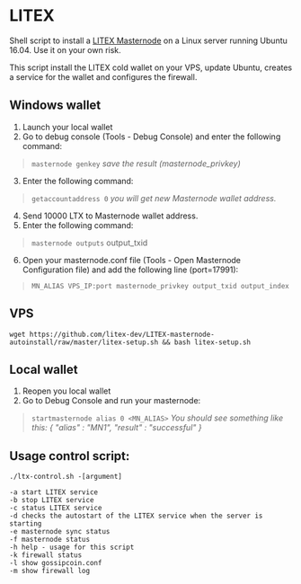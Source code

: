 # LITEX

Shell script to install a [LITEX Masternode](https://ltxcoin.info) on a Linux server running Ubuntu 16.04. Use it on your own risk.

This script install the LITEX cold wallet on your VPS, update Ubuntu, creates a service for the wallet and configures the firewall.

## Windows wallet

1. Launch your local wallet
2. Go to debug console (Tools - Debug Console) and enter the following command:

> `masternode genkey` *save the result (masternode_privkey)*

3. Enter the following command: 

> `getaccountaddress 0` *you will get new Masternode wallet address.*

4. Send 10000 LTX to Masternode wallet address.
5. Enter the following command: 

> `masternode outputs` output_txid

6. Open your masternode.conf file (Tools - Open Masternode Configuration file) and add the following line (port=17991):

> `MN_ALIAS VPS_IP:port masternode_privkey output_txid output_index`

## VPS

```
wget https://github.com/litex-dev/LITEX-masternode-autoinstall/raw/master/litex-setup.sh && bash litex-setup.sh
```

## Local wallet

1. Reopen you local wallet
2. Go to Debug Console and run your masternode:

> `startmasternode alias 0 <MN_ALIAS>` *You should see something like this: { "alias" : "MN1", "result" : "successful" }*

## Usage control script:

```
./ltx-control.sh -[argument]

-a start LITEX service
-b stop LITEX service
-c status LITEX service
-d checks the autostart of the LITEX service when the server is starting
-e masternode sync status
-f masternode status
-h help - usage for this script
-k firewall status
-l show gossipcoin.conf
-m show firewall log
```
